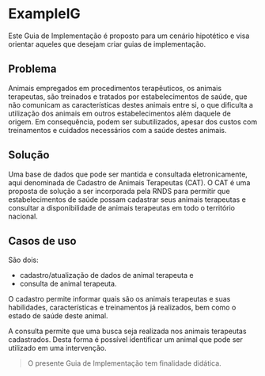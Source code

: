 # ExampleIG

Este Guia de Implementação é proposto para um cenário hipotético e visa
orientar aqueles que desejam criar guias de implementação.

## Problema

Animais empregados em procedimentos terapêuticos, os animais terapeutas, são treinados e tratados por estabelecimentos de saúde, que não comunicam as características destes animais entre si, o que dificulta a utilização dos animais em outros estabelecimentos além daquele de origem. Em consequência, podem ser subutilizados, apesar dos custos com treinamentos e cuidados necessários com a saúde destes animais.

## Solução

Uma base de dados que pode ser mantida e consultada eletronicamente, aqui denominada de Cadastro de Animais Terapeutas (CAT). O CAT é uma proposta de solução a ser incorporada pela RNDS para permitir que estabelecimentos de saúde possam cadastrar seus animais terapeutas e consultar a disponibilidade de animais terapeutas em todo o território nacional.

## Casos de uso

São dois:

- cadastro/atualização de dados de animal terapeuta e
- consulta de animal terapeuta.

O cadastro permite informar quais são os animais terapeutas e suas habilidades, características e treinamentos já realizados, bem como o estado de saúde deste animal.

A consulta permite que uma busca seja realizada nos animais terapeutas cadastrados. Desta forma é possível identificar um animal que pode ser utilizado em uma intervenção.

> O presente Guia de Implementação tem finalidade didática.
